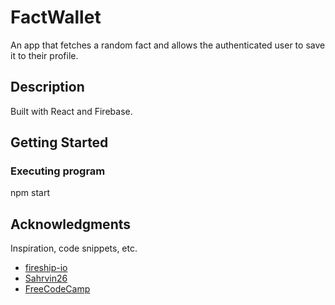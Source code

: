  # FactWallet

An app that fetches a random fact and allows the authenticated user to save it to their profile. 

## Description

Built with React and Firebase.

## Getting Started

### Executing program

npm start

## Acknowledgments

Inspiration, code snippets, etc.
* [fireship-io](https://github.com/fireship-io/react-firebase-chat)
* [Sahrvin26](https://github.com/Sharvin26/TodoApp)
* [FreeCodeCamp](https://www.freecodecamp.org/news/how-to-build-a-todo-application-using-reactjs-and-firebase/)
